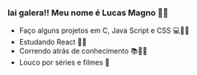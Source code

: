 ### Iai galera!! Meu nome é Lucas Magno 👨‍💻

 - Faço alguns projetos em C, Java Script e CSS 💻🤸‍🎓
 - Estudando React 🕵️‍♂️ 
 - Correndo atrás de conhecimento 📚🏃‍♂️
 - Louco por séries e filmes 🎥
 
<!--
**lucasmgn/lucasmgn** is a ✨ _special_ ✨ repository because its `README.md` (this file) appears on your GitHub profile.

Here are some ideas to get you started:

- 🔭 I’m currently working on ...
- 🌱 I’m currently learning ...
- 👯 I’m looking to collaborate on ...
- 🤔 I’m looking for help with ...
- 💬 Ask me about ...
- 📫 How to reach me: ...
- 😄 Pronouns: ...
- ⚡ Fun fact: ...
-->
